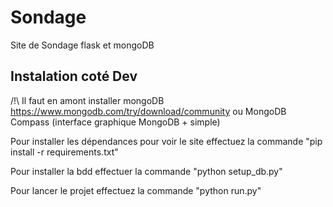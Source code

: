 # Sondage
Site de Sondage flask et mongoDB

## Instalation coté Dev

/!\ Il faut en amont installer mongoDB https://www.mongodb.com/try/download/community ou MongoDB Compass (interface graphique MongoDB + simple)

Pour installer les dépendances pour voir le site effectuez la commande  "pip install -r requirements.txt"

Pour installer la bdd effectuer la commande "python setup_db.py"

Pour lancer le projet effectuez la commande "python run.py"
